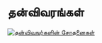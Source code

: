# தன்விவரங்கள்
[![தன்விவஙர்களின் சோதனைகள்](https://github.com/lassi-niruvanam/tanvivarangal/actions/workflows/சோதனைகள்.yml/badge.svg?branch=main)](https://github.com/lassi-niruvanam/tanvivarangal/actions/workflows/சோதனைகள்.yml)
